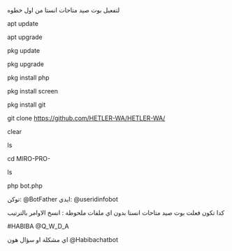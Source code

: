 
لتفعيل بوت صيد متاحات انستا من اول خطوه

apt update 

apt upgrade 

pkg update 

pkg upgrade 

pkg install php

pkg install screen

pkg install git

git clone https://github.com/HETLER-WA/HETLER-WA/

clear

ls

cd MIRO-PRO-

ls

php bot.php

توكن: @BotFather
ايدي: @useridinfobot

كدا تكون فعلت بوت صيد متاحات انستا بدون اي ملفات 
ملحوظة : انسخ الاوامر بالترتيب

#HABIBA 
@Q_W_D_A

اي مشكلة او سؤال هون
@Habibachatbot
